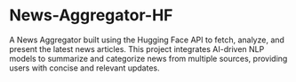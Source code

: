 # News-Aggregator-HF
A News Aggregator built using the Hugging Face API to fetch, analyze, and present the latest news articles. This project integrates AI-driven NLP models to summarize and categorize news from multiple sources, providing users with concise and relevant updates.
